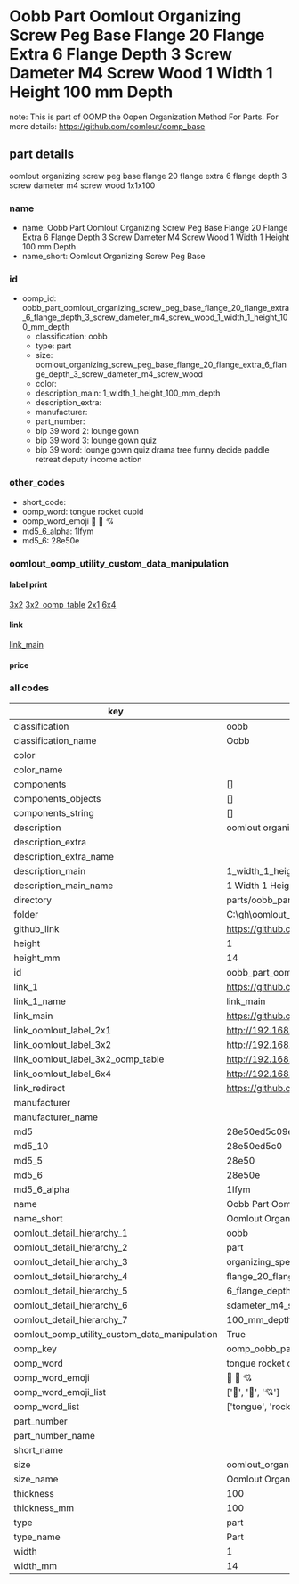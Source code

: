 # Oobb Part Oomlout Organizing Screw Peg Base Flange 20 Flange Extra 6 Flange Depth 3 Screw Dameter M4 Screw Wood 1 Width 1 Height 100 mm Depth  

note: This is part of OOMP the Oopen Organization Method For Parts. For more details: https://github.com/oomlout/oomp_base

##  part details
  



oomlout organizing screw peg base flange 20 flange extra 6 flange depth 3 screw dameter m4 screw wood 1x1x100



### name
* name: Oobb Part Oomlout Organizing Screw Peg Base Flange 20 Flange Extra 6 Flange Depth 3 Screw Dameter M4 Screw Wood 1 Width 1 Height 100 mm Depth
* name_short: Oomlout Organizing Screw Peg Base
### id
* oomp_id: oobb_part_oomlout_organizing_screw_peg_base_flange_20_flange_extra_6_flange_depth_3_screw_dameter_m4_screw_wood_1_width_1_height_100_mm_depth
  * classification: oobb
  * type: part
  * size: oomlout_organizing_screw_peg_base_flange_20_flange_extra_6_flange_depth_3_screw_dameter_m4_screw_wood
  * color: 
  * description_main: 1_width_1_height_100_mm_depth
  * description_extra: 
  * manufacturer: 
  * part_number: 
  * bip 39 word 2: lounge gown
  * bip 39 word 3: lounge gown quiz
  * bip 39 word: lounge gown quiz drama tree funny decide paddle retreat deputy income action

### other_codes
* short_code: 
* oomp_word: tongue rocket cupid
* oomp_word_emoji :tongue: :rocket: :cupid:
* md5_6_alpha: 1lfym
* md5_6: 28e50e






### oomlout_oomp_utility_custom_data_manipulation
#### label print
[3x2](http://192.168.1.245:1112/?label=oomp%201lfym)
[3x2_oomp_table](http://192.168.1.108:1112/?label=oomp%201lfym)
[2x1](http://192.168.1.242:1112/?label=oomp%201lfym)
[6x4](http://192.168.1.55:1112/?label=oomp%201lfym)    

#### link

[link_main](https://github.com/oomlout/oomlout_oobb_version_4_generated_parts/tree/main/navigation_oomp/oobb/part/oomlout_organizing_screw_peg_base_flange_20_flange_extra_6_flange_depth_3_screw_dameter_m4_screw_wood/1_width_1_height_100_mm_depth/part)                              

#### price







### all codes 
| key | value |  
| --- | --- |  
| classification | oobb |  
| classification_name | Oobb |  
| color |  |  
| color_name |  |  
| components | [] |  
| components_objects | [] |  
| components_string | [] |  
| description | oomlout organizing screw peg base flange 20 flange extra 6 flange depth 3 screw dameter m4 screw wood 1x1x100 |  
| description_extra |  |  
| description_extra_name |  |  
| description_main | 1_width_1_height_100_mm_depth |  
| description_main_name | 1 Width 1 Height 100 mm Depth |  
| directory | parts/oobb_part_oomlout_organizing_screw_peg_base_flange_20_flange_extra_6_flange_depth_3_screw_dameter_m4_screw_wood_1_width_1_height_100_mm_depth |  
| folder | C:\gh\oomlout_oobb_version_4_generated_parts\parts\oobb_part_oomlout_organizing_screw_peg_base_flange_20_flange_extra_6_flange_depth_3_screw_dameter_m4_screw_wood_1_width_1_height_100_mm_depth |  
| github_link | https://github.com/oomlout/oomlout_oomp_part_src/tree/main/parts/oobb_part_oomlout_organizing_screw_peg_base_flange_20_flange_extra_6_flange_depth_3_screw_dameter_m4_screw_wood_1_width_1_height_100_mm_depth |  
| height | 1 |  
| height_mm | 14 |  
| id | oobb_part_oomlout_organizing_screw_peg_base_flange_20_flange_extra_6_flange_depth_3_screw_dameter_m4_screw_wood_1_width_1_height_100_mm_depth |  
| link_1 | https://github.com/oomlout/oomlout_oobb_version_4_generated_parts/tree/main/navigation_oomp/oobb/part/oomlout_organizing_screw_peg_base_flange_20_flange_extra_6_flange_depth_3_screw_dameter_m4_screw_wood/1_width_1_height_100_mm_depth/part |  
| link_1_name | link_main |  
| link_main | https://github.com/oomlout/oomlout_oobb_version_4_generated_parts/tree/main/navigation_oomp/oobb/part/oomlout_organizing_screw_peg_base_flange_20_flange_extra_6_flange_depth_3_screw_dameter_m4_screw_wood/1_width_1_height_100_mm_depth/part |  
| link_oomlout_label_2x1 | http://192.168.1.242:1112/?label=oomp%201lfym |  
| link_oomlout_label_3x2 | http://192.168.1.245:1112/?label=oomp%201lfym |  
| link_oomlout_label_3x2_oomp_table | http://192.168.1.108:1112/?label=oomp%201lfym |  
| link_oomlout_label_6x4 | http://192.168.1.55:1112/?label=oomp%201lfym |  
| link_redirect | https://github.com/oomlout/oomlout_oobb_version_4_generated_parts/tree/main/parts/oobb_oomlout_organizing_screw_peg_base_flange_20_flange_extra_6_flange_depth_3_screw_dameter_m4_screw_wood_01_01_100 |  
| manufacturer |  |  
| manufacturer_name |  |  
| md5 | 28e50ed5c09ec71978f3f4235fd94c22 |  
| md5_10 | 28e50ed5c0 |  
| md5_5 | 28e50 |  
| md5_6 | 28e50e |  
| md5_6_alpha | 1lfym |  
| name | Oobb Part Oomlout Organizing Screw Peg Base Flange 20 Flange Extra 6 Flange Depth 3 Screw Dameter M4 Screw Wood 1 Width 1 Height 100 mm Depth |  
| name_short | Oomlout Organizing Screw Peg Base |  
| oomlout_detail_hierarchy_1 | oobb |  
| oomlout_detail_hierarchy_2 | part |  
| oomlout_detail_hierarchy_3 | organizing_speg_base |  
| oomlout_detail_hierarchy_4 | flange_20_flange_extra |  
| oomlout_detail_hierarchy_5 | 6_flange_depth_3 |  
| oomlout_detail_hierarchy_6 | sdameter_m4_swood |  
| oomlout_detail_hierarchy_7 | 100_mm_depth |  
| oomlout_oomp_utility_custom_data_manipulation | True |  
| oomp_key | oomp_oobb_part_oomlout_organizing_screw_peg_base_flange_20_flange_extra_6_flange_depth_3_screw_dameter_m4_screw_wood_1_width_1_height_100_mm_depth |  
| oomp_word | tongue rocket cupid |  
| oomp_word_emoji | :tongue: :rocket: :cupid: |  
| oomp_word_emoji_list | [':tongue:', ':rocket:', ':cupid:'] |  
| oomp_word_list | ['tongue', 'rocket', 'cupid'] |  
| part_number |  |  
| part_number_name |  |  
| short_name |  |  
| size | oomlout_organizing_screw_peg_base_flange_20_flange_extra_6_flange_depth_3_screw_dameter_m4_screw_wood |  
| size_name | Oomlout Organizing Screw Peg Base Flange 20 Flange Extra 6 Flange Depth 3 Screw Dameter M4 Screw Wood |  
| thickness | 100 |  
| thickness_mm | 100 |  
| type | part |  
| type_name | Part |  
| width | 1 |  
| width_mm | 14 |  
